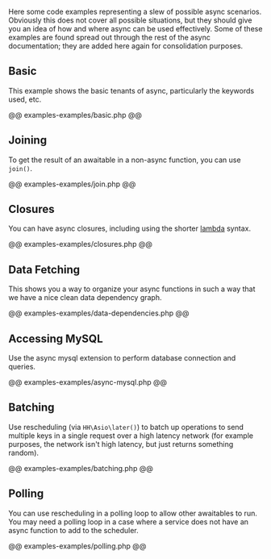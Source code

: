 Here some code examples representing a slew of possible async scenarios. Obviously this does not cover all possible situations, but they should give you an idea of how and where async can be used effectively. Some of these examples are found spread out through the rest of the async documentation; they are added here again for consolidation purposes.

## Basic

This example shows the basic tenants of async, particularly the keywords used, etc.

@@ examples-examples/basic.php @@

## Joining

To get the result of an awaitable in a non-async function, you can use `join()`.

@@ examples-examples/join.php @@

## Closures

You can have async closures, including using the shorter [lambda](../lambdas/introduction.md) syntax.

@@ examples-examples/closures.php @@

## Data Fetching

This shows you a way to organize your async functions in such a way that we have a nice clean data dependency graph.

@@ examples-examples/data-dependencies.php @@

## Accessing MySQL

Use the async mysql extension to perform database connection and queries.

@@ examples-examples/async-mysql.php @@

## Batching

Use rescheduling (via `HH\Asio\later()`) to batch up operations to send multiple keys in a single request over a high latency network (for example purposes, the network isn't high latency, but just returns something random).

@@ examples-examples/batching.php @@

## Polling

You can use rescheduling in a polling loop to allow other awaitables to run. You may need a polling loop in a case where a service does not have an async function to add to the scheduler.

@@ examples-examples/polling.php @@
